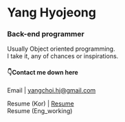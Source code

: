 
# Yang Hyojeong
### Back-end programmer 
Usually Object oriented programming. <br>
I take it, any of chances or inspirations. <br>


#### 👇Contact me down here 
Email | yangchoi.hj@gmail.com <br>

Resume (Kor) | [Resume](https://docs.google.com/document/d/1kstIvuthLIDqVqEXc_6I2Xg9bInYSsE6ryuBPyJftTQ/edit?usp=sharing) <br>
Resume (Eng_working)
